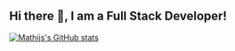 ## Hi there 👋, I am a Full Stack Developer!

[![Mathijs's GitHub stats](https://github-readme-stats.vercel.app/api/top-langs/?username=ambvdijk&layout=compact)](https://github.com/ambvdijk)
<!-- [![Mathijs's GitHub stats](https://github-readme-stats.vercel.app/api?username=ambvdijk&count_private=true)](https://github.com/ambvdijk) -->

<!--
**ambvdijk/ambvdijk** is a ✨ _special_ ✨ repository because its `README.md` (this file) appears on your GitHub profile.

Here are some ideas to get you started:

- 🔭 I’m currently working on ...
- 🌱 I’m currently learning ...
- 👯 I’m looking to collaborate on ...
- 🤔 I’m looking for help with ...
- 💬 Ask me about ...
- 📫 How to reach me: ...
- 😄 Pronouns: ...
- ⚡ Fun fact: ...
-->
